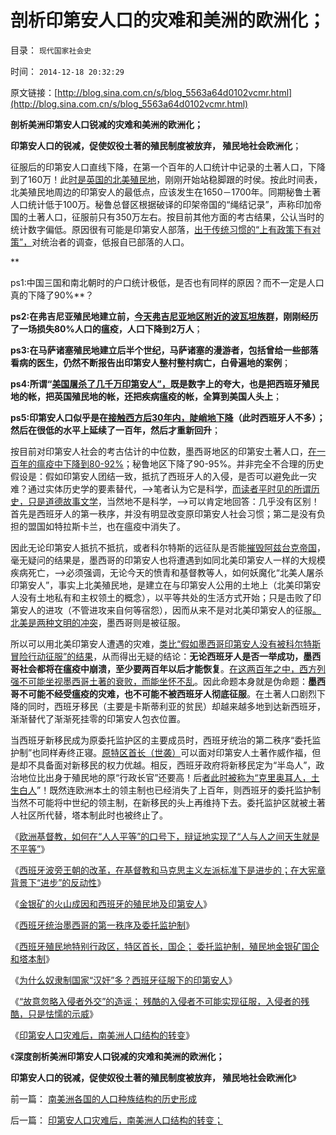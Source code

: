 # 剖析印第安人口的灾难和美洲的欧洲化；

目录： `现代国家社会史` 

时间： `2014-12-18 20:32:29` 

原文链接：[http://blog.sina.com.cn/s/blog_5563a64d0102vcmr.html](http://blog.sina.com.cn/s/blog_5563a64d0102vcmr.html)

**剖析美洲印第安人口锐减的灾难和美洲的欧洲化；**

**印第安人口的锐减，促使奴役土著的殖民制度被放弃， 殖民地社会欧洲化**；

征服后的印第安人口直线下降，在第一个百年的人口统计中记录的土著人口，下降到了160万！此[时是英国的北美殖民地](../../../2011/8/16/五月花号登陆点的印第安社会很原始.md)，刚刚开始站稳脚跟的时侯。按此时间表，北美殖民地周边的印第安人的最低点，应该发生在1650－1700年。同期秘鲁土著人口统计低于100万。秘鲁总督区根据破译的印架帝国的“绳结记录”，声称印加帝国的土著人口，征服前只有350万左右。按目前其他方面的考古结果，公认当时的统计数字偏低。原因很有可能是印第安人部落，[出于传统习惯的“上有政策下有对策”，](../../../2011/11/11/公有制社会中的等级和财富的比例结构.md)对统治者的调查，低报自已部落的人口。

**

ps1:中国三国和南北朝时的户口统计极低，是否也有同样的原因？而不一定是人口真的下降了90%**？

**ps2:在弗吉尼亚殖民地建立前，[今天弗吉尼亚地区附近的波瓦坦族群](../../../2011/9/25/印第安人Powatan首领借弗吉尼亚统治同胞.md)，刚刚经历了一场损失80%人口的瘟疫，人口下降到2万人**；

**ps3:在马萨诸塞殖民地建立后半个世纪，马萨诸塞的漫游者，包括曾给一些部落看病的医生，仍然不断报告出印第安人整村整村病亡，白骨遍地的案例**；

**ps4:所谓“[美国屠杀了几千万印第安人”，](../../../2011/1/19/“妖魔化美国”有全球“统一战线”.md)既是数字上的夸大，也是把西班牙殖民地的帐，把英国殖民地的帐，还把疾病瘟疫的帐，全算到美国人头上**；

**ps5:印第安人口似乎是在[接触西方后30年内，陡峭地下降](../../../2014/12/1/新西班牙（墨西哥）农业形态大转型.md)（此时西班牙人不多）；然后在很低的水平上延续了一百年，然后才重新回升**；

按目前对印第安人社会的考古估计的中位数，墨西哥地区的印第安土著人口，[在一百年的瘟疫中下降到80-92%](../../../2014/12/1/新西班牙（墨西哥）农业形态大转型.md)；秘鲁地区下降了90-95%。并非完全不合理的历史假设是：假如印第安人团结一致，抵抗了西班牙人的入侵，是否可以避免此一灾难？通过实体历史学的要素替代，——>笔者认为它是科学，[而读者平时见的所谓历史，只是道德故事文学](../../../2011/2/16/诱导行为的道德史和行为分析的历史科学.md)，当然地不是科学，——>可以肯定地回答：几乎没有区别！首先是西班牙人的第一秩序，并没有明显改变原印第安人社会习惯；第二是没有负担的盟国如特拉斯卡兰，也在瘟疫中消失了。

因此无论印第安人抵抗不抵抗，或者科尔特斯的远征队是否能[摧毁阿兹台克帝国](../../../2014/11/29/被西班牙征服的阿兹台克帝国.md)，毫无疑问的结果是，墨西哥的印第安人也将遭遇到如同北美印第安人一样的大规模疾病死亡，——>必须强调，无论今天的愤青和基督教等人，如何妖魔化“北美人屠杀印第安人”，事实上北美殖民地，是建立在与印第安人公用的土地上（北美印第安人没有土地私有和主权领土的概念），以平等共处的生活方式开始；只是击败了印第安人的进攻（不管进攻来自何等宿怨），因而从来不是对北美印第安人的征服[。北美是两种文明的冲突](../../../2011/10/1/土地观念差异,印第安人义和团式的愤怒.md)，墨西哥则是被征服。

所以可以用北美印第安人遭遇的灾难，[类比“假如墨西哥印第安人没有被科尔特斯冒险行动征服”的结果](../../../2010/5/9/历史是必须被假设的.md)，从而得出无疑的结论：**无论西班牙人是否一举成功，墨西哥社会都将在瘟疫中崩溃，至少要两百年以后才能恢复**。[在这两百年之中，西方列强不可能坐视墨西哥土著的衰败，而能坐怀不乱](../../../2009/5/31/西方列强帝国主义国家不够“哥们人道”的食腐本性.md)。因此命题本身就是伪命题：**墨西哥不可能不经受瘟疫的灾难，也不可能不被西班牙人彻底征服**。在土著人口剧烈下降的同时，西班牙移民（主要是卡斯蒂利亚的贫民）却越来越多地到达新西班牙，渐渐替代了渐渐死挂零的印第安人包衣位置。

当西班牙新移民成为原委托监护区的主要成员时，西班牙统治的第二秩序“委托监护制”也同样寿终正寝。[原特区首长（世袭）](../../../2014/12/14/西班牙殖民地特别行政区，特区首长，国企建设，印第安人税负；.md)可以面对印第安人土著作威作福，但是却不具备面对新移民的权力优越。相反，西班牙政府将新移民定为“半岛人”，政治地位比出身于殖民地的原“行政长官”还要高！后[者此时被称为“克里奥耳人，土生白人](../../../2014/11/25/波旁王朝国进民退制造分裂，教科书中“多洛雷斯的呼声”的误导.md)”！既然连欧洲本土的领主制也已经消失了上百年，则西班牙的委托监护制当然不可能将中世纪的领主制，在新移民的头上再维持下去。委托监护区就被土著人社区所代替，塔本制此时也被终止了。

《[欧洲基督教，如何在“人人平等”的口号下，辩证地实现了“人与人之间天生就是不平等”](../../../2014/12/10/新自由主义和自由主义，自然法和普通法，互为敌对意识形态.md)》

《[西班牙波旁王朝的改革，在基督教和马克思主义左派标准下是进步的；在大宪章背景下“进步”的反动性](../../../2014/12/11/西班牙波旁王朝改革的新自由主义路线，政治正确，及进步性.md)》

《[金银矿的火山成因和西班牙的殖民地及印第安人](../../../2014/12/12/金银矿的火山成因和西班牙的殖民地及印第安人.md)》

《[西班牙统治墨西哥的第一秩序及委托监护制](../../../2014/12/13/西班牙统治墨西哥的第一秩序及委托监护制.md)》

《[西班牙殖民地特别行政区，特区首长，国企；
委托监护制，殖民地金银矿国企和塔本制](../../../2014/12/14/西班牙殖民地特别行政区，特区首长，国企建设，印第安人税负；.md)》

《[为什么奴隶制国家“汉奸”多？西班牙征服下的印第安人](../../../2014/12/15/奴隶制国家“汉奸”多？西班牙征服下的印第安人.md)》

《[“故意忽略入侵者外交”的造谣；
残酷的入侵者不可能实现征服，入侵者的残酷，只是怯懦的示威](../../../2014/12/16/西班牙人凭外交手段，征服了墨西哥和印加帝国.md)》

《[印第安人口灾难后，南美洲人口结构的转变](../../../2014/12/17/印第安人口灾难后，南美洲人口结构的转变；.md)》

《**深度剖析美洲印第安人口锐减的灾难和美洲的欧洲化；**

**印第安人口的锐减，促使奴役土著的殖民制度被放弃， 殖民地社会欧洲化**》

前一篇： [南美洲各国的人口种族结构的历史形成](../../../2014/12/20/南美洲各国的人口种族结构的历史形成.md)

后一篇： [印第安人口灾难后，南美洲人口结构的转变；](../../../2014/12/17/印第安人口灾难后，南美洲人口结构的转变；.md)

